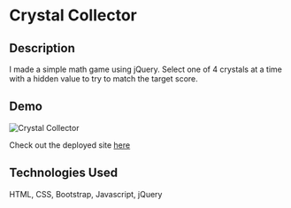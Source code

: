 # Crystal Collector

## Description

I made a simple math game using jQuery. Select one of 4 crystals at a time with a hidden value to try to match the target score.

## Demo

![Crystal Collector](https://media.giphy.com/media/d8WPx85svnS2GOBZ1V/giphy.gif)


Check out the deployed site [here](https://prestonpatt.github.io/Crystal-Collector "Crystal Collector")

## Technologies Used
HTML, CSS, Bootstrap, Javascript, jQuery
